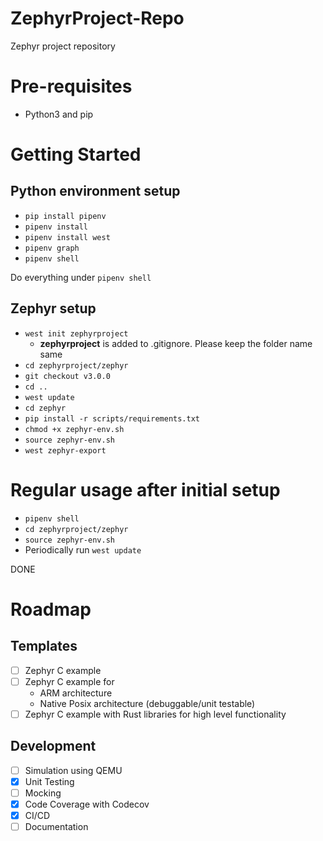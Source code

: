 # ZephyrProject-Repo

Zephyr project repository

# Pre-requisites

- Python3 and pip

# Getting Started

## Python environment setup

- `pip install pipenv`
- `pipenv install`
- `pipenv install west`
- `pipenv graph`
- `pipenv shell`

Do everything under `pipenv shell`

## Zephyr setup

- `west init zephyrproject`
    - **zephyrproject** is added to .gitignore. Please keep the folder name same
- `cd zephyrproject/zephyr`
- `git checkout v3.0.0`
- `cd ..`
- `west update`
- `cd zephyr`
- `pip install -r scripts/requirements.txt`
- `chmod +x zephyr-env.sh`
- `source zephyr-env.sh`
- `west zephyr-export`

# Regular usage after initial setup

- `pipenv shell`
- `cd zephyrproject/zephyr`
- `source zephyr-env.sh`
- Periodically run `west update`

DONE

# Roadmap

## Templates

- [ ] Zephyr C example
- [ ] Zephyr C example for
    - ARM architecture
    - Native Posix architecture (debuggable/unit testable)
- [ ] Zephyr C example with Rust libraries for high level functionality

## Development

- [ ] Simulation using QEMU
- [x] Unit Testing
- [ ] Mocking
- [x] Code Coverage with Codecov
- [x] CI/CD
- [ ] Documentation
